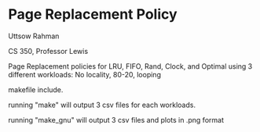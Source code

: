 # Page Replacement Policy

Uttsow Rahman

CS 350, Professor Lewis

Page Replacement policies for LRU, FIFO, Rand, Clock, and Optimal using 3 different workloads: No locality, 80-20, looping

makefile include.

running "make" will output 3 csv files for each workloads.

running "make_gnu" will output 3 csv files and plots in .png format

